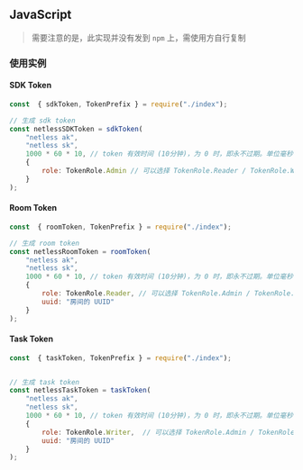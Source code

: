 ## JavaScript

> 需要注意的是，此实现并没有发到 `npm` 上，需使用方自行复制

### 使用实例

#### SDK Token

```javascript
const  { sdkToken, TokenPrefix } = require("./index");

// 生成 sdk token
const netlessSDKToken = sdkToken(
    "netless ak",
    "netless sk",
    1000 * 60 * 10, // token 有效时间 (10分钟)，为 0 时，即永不过期。单位毫秒
    {
        role: TokenRole.Admin // 可以选择 TokenRole.Reader / TokenRole.Writer
    }
);
```

#### Room Token

```javascript
const  { roomToken, TokenPrefix } = require("./index");

// 生成 room token
const netlessRoomToken = roomToken(
    "netless ak",
    "netless sk",
    1000 * 60 * 10, // token 有效时间 (10分钟)，为 0 时，即永不过期。单位毫秒
    {
        role: TokenRole.Reader, // 可以选择 TokenRole.Admin / TokenRole.Writer
        uuid: "房间的 UUID"
    }
);
```

#### Task Token

```javascript
const  { taskToken, TokenPrefix } = require("./index");


// 生成 task token
const netlessTaskToken = taskToken(
    "netless ak",
    "netless sk",
    1000 * 60 * 10, // token 有效时间 (10分钟)，为 0 时，即永不过期。单位毫秒
    {
        role: TokenRole.Writer,  // 可以选择 TokenRole.Admin / TokenRole.Reader
        uuid: "房间的 UUID"
    }
);
```
